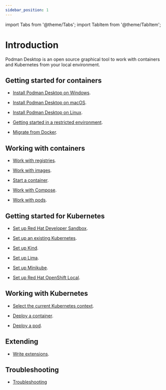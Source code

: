 ```yaml
---
sidebar_position: 1
---
```


import Tabs from '@theme/Tabs';
import TabItem from '@theme/TabItem';

# Introduction

Podman Desktop is an open source graphical tool to work with containers and Kubernetes from your local environment.

## Getting started for containers

<Tabs groupId="operating-systems">
<TabItem value="win" label="Windows">

- [Install Podman Desktop on Windows](/docs/installation/windows-install).

</TabItem>
<TabItem value="macos" label="macOS">

- [Install Podman Desktop on macOS](/docs/installation/macos-install).

</TabItem>
<TabItem value="linux" label="Linux">

- [Install Podman Desktop on Linux](/docs/installation/linux-install).

</TabItem>
<TabItem value="restricted" label="Restricted environment">

- [Getting started in a restricted environment](/docs/proxy).

</TabItem>
</Tabs>

- [Migrate from Docker](/docs/migrating-from-docker).

## Working with containers

- [Work with registries](/docs/containers/registries).

- [Work with images](/docs/containers/images).

- [Start a container](/docs/containers/starting-a-container).

- [Work with Compose](/docs/compose).

- [Work with pods](/docs/containers/creating-a-pod).

## Getting started for Kubernetes

<Tabs groupId="engines">
<TabItem value="sandbox" label="Red Hat Developer Sandbox">

- [Set up Red Hat Developer Sandbox](/docs/openshift/developer-sandbox).

</TabItem>
<TabItem value="kubeconfig" label="Existing Kubernetes">

- [Set up an existing Kubernetes](/docs/kubernetes/existing-kubernetes).

</TabItem>
<TabItem value="kind" label="Kind">

- [Set up Kind](/docs/kind).

</TabItem>
<TabItem value="lima" label="Lima">

- [Set up Lima](/docs/lima).

</TabItem>
<TabItem value="minikube" label="Minikube">

- [Set up Minikube](/docs/minikube).

</TabItem>
<TabItem value="crc" label="Red Hat OpenShift Local">

- [Set up Red Hat OpenShift Local](/docs/openshift/openshift-local).

</TabItem>
</Tabs>

## Working with Kubernetes

- [Select the current Kubernetes context](/docs/kubernetes/viewing-and-selecting-current-kubernete-context).

- [Deploy a container](/docs/kubernetes/deploying-a-container-to-kubernetes).

- [Deploy a pod](/docs/kubernetes/deploying-a-pod-to-kubernetes).

## Extending

- [Write extensions](/docs/extensions).

## Troubleshooting

- [Troubleshooting](/docs/troubleshooting)
